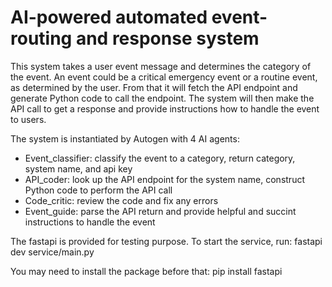 # AI-powered automated event-routing and response system

This system takes a user event message and determines the category of the event. An event could be a critical emergency event or a routine event, as determined by the user. From that it will fetch the API endpoint and generate Python code to call the endpoint. The system will then make the API call to get a response and provide instructions how to handle the event to users.

The system is instantiated by Autogen with 4 AI agents:
- Event_classifier: classify the event to a category, return category, system name, and api key
- API_coder: look up the API endpoint for the system name, construct Python code to perform the API call
- Code_critic: review the code and fix any errors
- Event_guide: parse the API return and provide helpful and succint instructions to handle the event

The fastapi is provided for testing purpose. To start the service, run:
fastapi dev service/main.py

You may need to install the package before that:
pip install fastapi

